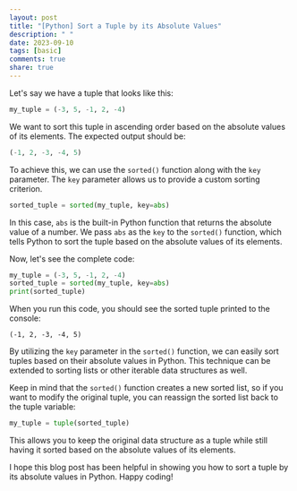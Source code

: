 ```yaml
---
layout: post
title: "[Python] Sort a Tuple by its Absolute Values"
description: " "
date: 2023-09-10
tags: [basic]
comments: true
share: true
---
```


Let's say we have a tuple that looks like this:

```python
my_tuple = (-3, 5, -1, 2, -4)
```

We want to sort this tuple in ascending order based on the absolute values of its elements. The expected output should be:

```python
(-1, 2, -3, -4, 5)
```

To achieve this, we can use the `sorted()` function along with the `key` parameter. The `key` parameter allows us to provide a custom sorting criterion.

```python
sorted_tuple = sorted(my_tuple, key=abs)
```

In this case, `abs` is the built-in Python function that returns the absolute value of a number. We pass `abs` as the `key` to the `sorted()` function, which tells Python to sort the tuple based on the absolute values of its elements.

Now, let's see the complete code:

```python
my_tuple = (-3, 5, -1, 2, -4)
sorted_tuple = sorted(my_tuple, key=abs)
print(sorted_tuple)
```

When you run this code, you should see the sorted tuple printed to the console:

```
(-1, 2, -3, -4, 5)
```

By utilizing the `key` parameter in the `sorted()` function, we can easily sort tuples based on their absolute values in Python. This technique can be extended to sorting lists or other iterable data structures as well.

Keep in mind that the `sorted()` function creates a new sorted list, so if you want to modify the original tuple, you can reassign the sorted list back to the tuple variable:

```python
my_tuple = tuple(sorted_tuple)
```

This allows you to keep the original data structure as a tuple while still having it sorted based on the absolute values of its elements.

I hope this blog post has been helpful in showing you how to sort a tuple by its absolute values in Python. Happy coding!